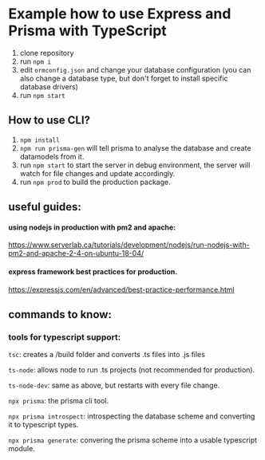 # Example how to use Express and Prisma with TypeScript

1. clone repository 
2. run `npm i`
3. edit `ormconfig.json` and change your database configuration (you can also change a database type, but don't forget to install specific database drivers)
4. run `npm start`

## How to use CLI?

1. `npm install`
2. `npm run prisma-gen` will tell prisma to analyse the database and create datamodels from it.
3. run `npm start` to start the server in debug environment, the server will watch for file changes and update accordingly.
4. run `npm prod` to build the production package.

## useful guides:

#### using nodejs in production with pm2 and apache:
https://www.serverlab.ca/tutorials/development/nodejs/run-nodejs-with-pm2-and-apache-2-4-on-ubuntu-18-04/

#### express framework best practices for production.
https://expressjs.com/en/advanced/best-practice-performance.html

## commands to know:

### tools for typescript support:
`tsc`: creates a /build folder and converts .ts files into .js files

`ts-node`: allows node to run .ts projects (not recommended for production).

`ts-node-dev`: same as above, but restarts with every file change.

`npx prisma`: the prisma cli tool.

`npx prisma introspect`: introspecting the database scheme and converting it to typescript types.

`npx prisma generate`: convering the prisma scheme into a usable typescript module.
